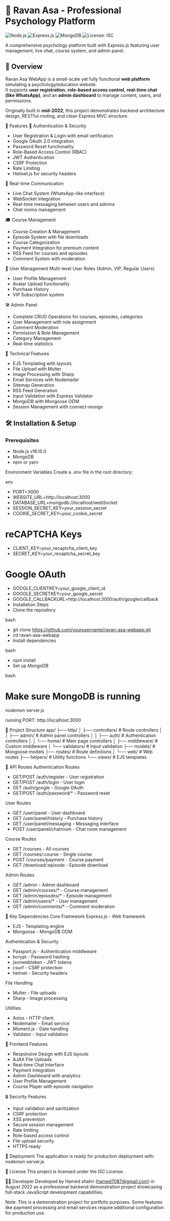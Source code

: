 # 🧠 Ravan Asa - Professional Psychology Platform

![Node.js](https://img.shields.io/badge/Node.js-v16.15.0-green)
![Express.js](https://img.shields.io/badge/Express.js-4.16.3-blue)
![MongoDB](https://img.shields.io/badge/MongoDB-5.0.16-green)
![License: ISC](https://img.shields.io/badge/License-ISC-blue)

A comprehensive psychology platform built with Express.js featuring user management, live chat, course system, and admin panel.

## 🚀 Overview

Ravan Asa WebApp is a small-scale yet fully functional **web platform** simulating a psychology/education website.  
It supports **user registration**, **role-based access control**, **real-time chat (like WhatsApp)**, and an **admin dashboard** to manage content, users, and permissions.

Originally built in **mid-2022**, this project demonstrates backend architecture design, RESTful routing, and clean Express MVC structure.

🚀 Features
🔐 Authentication & Security
- User Registration & Login with email verification  
- Google OAuth 2.0 integration  
- Password Reset functionality  
- Role-Based Access Control (RBAC)  
- JWT Authentication  
- CSRF Protection  
- Rate Limiting  
- Helmet.js for security headers


💬 Real-time Communication
- Live Chat System (WhatsApp-like interface)
- WebSocket integration
- Real-time messaging between users and admins
- Chat rooms management

🎓 Course Management
- Course Creation & Management
- Episode System with file downloads
- Course Categorization
- Payment Integration for premium content
- RSS Feed for courses and episodes
- Comment System with moderation

👥 User Management
Multi-level User Roles (Admin, VIP, Regular Users)
- User Profile Management
- Avatar Upload functionality
- Purchase History
- VIP Subscription system

🛠 Admin Panel
- Complete CRUD Operations for courses, episodes, categories
- User Management with role assignment
- Comment Moderation
- Permission & Role Management
- Category Management
- Real-time statistics

📱 Technical Features
- EJS Templating with layouts
- File Upload with Multer
- Image Processing with Sharp
- Email Services with Nodemailer
- Sitemap Generation
- RSS Feed Generation
- Input Validation with Express Validator
- MongoDB with Mongoose ODM
- Session Management with connect-mongo

## 🛠 Installation & Setup

### Prerequisites
- Node.js v16.15.0  
- MongoDB  
- npm or yarn

Environment Variables
Create a .env file in the root directory:

env
- PORT=3000
- WEBSITE_URL=http://localhost:3000
- DATABASE_URL=mongodb://localhost/webSocket
- SESSION_SECRET_KEY=your_session_secret
- COOKIE_SECRET_KEY=your_cookie_secret

# reCAPTCHA Keys
- CLIENT_KEY=your_recaptcha_client_key
- SECRET_KEY=your_recaptcha_secret_key

# Google OAuth
- GOOGLE_CLIENTKEY=your_google_client_id
- GOOGLE_SECRETKEY=your_google_secret
- GOOGLE_CALLBACKURL=http://localhost:3000/auth/google/callback
- Installation Steps
- Clone the repository

bash
- git clone https://github.com/yourusername/ravan-asa-webapp.git
- cd ravan-asa-webapp
- Install dependencies

bash
- npm install
- Set up MongoDB

bash
# Make sure MongoDB is running


nodemon server.js


running PORT:
http://localhost:3000

📁 Project Structure
app/
├── http/
│ ├── controllers/ # Route controllers
│ │ ├── admin/ # Admin panel controllers
│ │ ├── auth/ # Authentication controllers
│ │ └── home/ # Main page controllers
│ ├── middleware/ # Custom middleware
│ └── validators/ # Input validation
├── models/ # Mongoose models
├── routes/ # Route definitions
│ └── web/ # Web routes
├── helpers/ # Utility functions
└── views/ # EJS templates

🎯 API Routes
Authentication Routes
- GET/POST /auth/register - User registration
- GET/POST /auth/login - User login
- GET /auth/google - Google OAuth
- GET/POST /auth/password/\* - Password reset

User Routes
- GET /user/panel - User dashboard
- GET /user/panel/history - Purchase history
- GET /user/panel/messaging - Messaging interface
- POST /user/panel/chatroom - Chat room management

Course Routes
- GET /courses - All courses
- GET /courses/:course - Single course
- POST /courses/payment - Course payment
- GET /download/:episode - Episode download

Admin Routes
- GET /admin - Admin dashboard
- GET /admin/courses/\* - Course management
- GET /admin/episodes/\* - Episode management
- GET /admin/users/\* - User management
- GET /admin/comments/\* - Comment moderation

🔧 Key Dependencies
Core Framework
Express.js - Web framework
- EJS - Templating engine
- Mongoose - MongoDB ODM

Authentication & Security
- Passport.js - Authentication middleware
- bcrypt - Password hashing
- jsonwebtoken - JWT tokens
- csurf - CSRF protection
- helmet - Security headers

File Handling
- Multer - File uploads
- Sharp - Image processing

Utilities
- Axios - HTTP client
- Nodemailer - Email service
- Moment.js - Date handling
- Validator - Input validation

🎨 Frontend Features
- Responsive Design with EJS layouts
- AJAX File Uploads
- Real-time Chat Interface
- Payment Integration
- Admin Dashboard with analytics
- User Profile Management
- Course Player with episode navigation

🔒 Security Features
- Input validation and sanitization
- CSRF protection
- XSS prevention
- Secure session management
- Rate limiting
- Role-based access control
- File upload security
- HTTPS ready

🚀 Deployment
The application is ready for production deployment with:
nodemon server.js

📝 License
This project is licensed under the ISC License.

👨‍💻 Developer
Developed by Hamed shahri (hamed7087@gmail.com) in August 2022 as a professional backend demonstration project showcasing full-stack JavaScript development capabilities.

Note: This is a demonstration project for portfolio purposes. Some features like payment processing and email services require additional configuration for production use.
